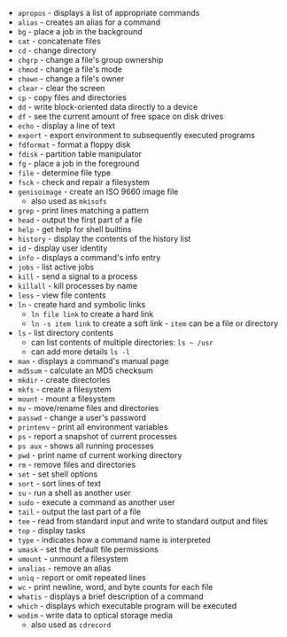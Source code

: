 * `apropos` - displays a list of appropriate commands
* `alias` - creates an alias for a command
* `bg` - place a job in the background
* `cat` - concatenate files
* `cd` - change directory
* `chgrp` - change a file's group ownership
* `chmod` - change a file's mode
* `chown` - change a file's owner
* `clear` - clear the screen
* `cp` - copy files and directories
* `dd` - write block-oriented data directly to a device
* `df` - see the current amount of free space on disk drives
* `echo` - display a line of text
* `export` - export environment to subsequently executed programs
* `fdformat` - format a floppy disk
* `fdisk` - partition table manipulator
* `fg` - place a job in the foreground
* `file` - determine file type
* `fsck` - check and repair a filesystem
* `genisoimage` - create an ISO 9660 image file
  * also used as `mkisofs`
* `grep` - print lines matching a pattern
* `head` - output the first part of a file
* `help` - get help for shell builtins
* `history` - display the contents of the history list
* `id` - display user identity
* `info` - displays a command's info entry
* `jobs` - list active jobs
* `kill` - send a signal to a process
* `killall` - kill processes by name
* `less` - view file contents
* `ln` - create hard and symbolic links
  * `ln file link` to create a hard link
  * `ln -s item link` to create a soft link - `item` can be a file or directory
* `ls` - list directory contents
  * can list contents of multiple directories: `ls ~ /usr`
  * can add more details `ls -l`
* `man` - displays a command's manual page
* `md5sum` - calculate an MD5 checksum
* `mkdir` - create directories
* `mkfs` - create a filesystem
* `mount` - mount a filesystem
* `mv` - move/rename files and directories
* `passwd` - change a user's password
* `printenv` - print all environment variables
* `ps` - report a snapshot of current processes
* `ps aux` - shows all running processes
* `pwd` - print name of current working directory
* `rm` - remove files and directories
* `set` - set shell options
* `sort` - sort lines of text
* `su` - run a shell as another user
* `sudo` - execute a command as another user
* `tail` - output the last part of a file
* `tee` - read from standard input and write to standard output and files
* `top` - display tasks
* `type` - indicates how a command name is interpreted
* `umask` - set the default file permissions
* `umount` - unmount a filesystem
* `unalias` - remove an alias
* `uniq` - report or omit repeated lines
* `wc` - print newline, word, and byte counts for each file
* `whatis` - displays a brief description of a command
* `which` - displays which executable program will be executed
* `wodim` - write data to optical storage media
  * also used as `cdrecord`
